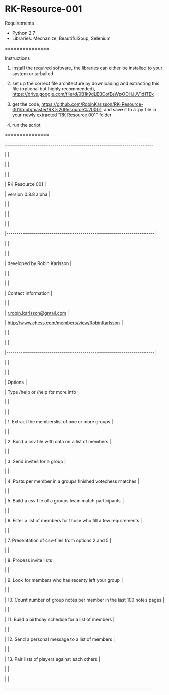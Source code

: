 RK-Resource-001
===============

Requirements

- Python 2.7
- Libraries: Mechanize, BeautifulSoup, Selenium

===============

Instructions

 1) install the required software, the libraries can either be installed to your system or tarballed
 
 2) set up the correct file architecture by downloading and extracting this file (optional but highly recommended), https://drive.google.com/file/d/0B1k9dLEBCofEeWpOOHJJV1dlTEk
 
 3) get the code, https://github.com/RobinKarlsson/RK-Resource-001/blob/master/RK%20Resource%20001, and save it to a .py file in your newly extracted "RK Resource 001" folder
 
 4) run the script

===============



*------------------------------------------------------------------------*

|                                                                        |

|                                                                        |

|                                                                        |

|                            RK Resource 001                             |

|                          version 0.8.8 alpha                           |

|                                                                        |

|                                                                        |

|                                                                        |

|------------------------------------------------------------------------|

|                                                                        |

|                                                                        |

|                      developed by Robin Karlsson                       |

|                                                                        |

|                                                                        |

|                          Contact information                           |

|                                                                        |

|                       r.robin.karlsson@gmail.com                       |

|            http://www.chess.com/members/view/RobinKarlsson             |

|                                                                        |

|                                                                        |

|------------------------------------------------------------------------|

|                                                                        |

|                                                                        |

|                                Options                                 |

|               Type /help or /help <number> for more info               |

|                                                                        |

|                                                                        |

|            1. Extract the memberslist of one or more groups            |

|                                                                        |

|           2. Build a csv file with data on a list of members           |

|                                                                        |

|                      3. Send invites for a group                       |

|                                                                        |

|       4. Posts per member in a groups finished votechess matches       |

|                                                                        |

|        5. Build a csv file of a groups team match participants         |

|                                                                        |

|   6. Filter a list of members for those who fill a few requirements    |

|                                                                        |

|           7. Presentation of csv-files from options 2 and 5            |

|                                                                        |

|                        8. Process invite lists                         |

|                                                                        |

|          9. Look for members who has recenty left your group           |

|                                                                        |

| 10. Count number of group notes per member in the last 100 notes pages |

|                                                                        |

|          11. Build a birthday schedule for a list of members           |

|                                                                        |

|            12. Send a personal message to a list of members            |

|                                                                        |

|             13. Pair lists of players against each others              |

|                                                                        |

|                                                                        |

*------------------------------------------------------------------------*
